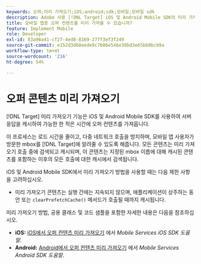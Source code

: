 ```yaml
---
keywords: 오퍼;미리 가져오기;iOS;android;sdk;모바일;모바일 sdk
description: Adobe 사용 [!DNL Target] iOS 및 Android Mobile SDK의 미리 가져오기 기능을 사용하여 서버 응답을 캐시하여 가능한 한 적은 시간에 오퍼 컨텐츠를 가져옵니다.
title: 모바일 앱용 오퍼 컨텐츠를 미리 가져올 수 있습니까?
feature: Implement Mobile
role: Developer
exl-id: 83a96a41-cf27-4ed8-8169-277f3ef3f249
source-git-commit: e152d3d68eede9c7606e546e30bd3e65bb8bcb9a
workflow-type: tm+mt
source-wordcount: '216'
ht-degree: 54%

---
```


# 오퍼 콘텐츠 미리 가져오기

[!DNL Target] 미리 가져오기 기능은 iOS 및 Android Mobile SDK를 사용하여 서버 응답을 캐시하여 가능한 한 적은 시간에 오퍼 컨텐츠를 가져옵니다.

이 프로세스는 로드 시간을 줄이고, 다중 네트워크 호출을 방지하며, 모바일 앱 사용자가 방문한 mbox를 [!DNL Target]에 알려줄 수 있도록 해줍니다. 모든 콘텐츠는 미리 가져오기 호출 중에 검색되고 캐시되며, 이 콘텐츠는 지정된 mbox 이름에 대해 캐시된 콘텐츠를 포함하는 이후의 모든 호출에 대한 캐시에서 검색됩니다.

iOS 및 Android Mobile SDK에서 미리 가져오기 방법을 사용할 때는 다음 제한 사항을 고려하십시오.

* 미리 가져오기 콘텐츠는 실행 간에는 지속되지 않으며, 애플리케이션이 상주하는 동안 또는 `clearPrefetchCache()` 메서드가 호출될 때까지 캐시됩니다.

미리 가져오기 방법, 공용 클래스 및 코드 샘플을 포함한 자세한 내용은 다음을 참조하십시오.

* **iOS:**  [iOS에서 오퍼 컨텐츠 미리 가져오기](https://experienceleague.adobe.com/docs/mobile-services/ios/target-ios/c-mob-target-prefetch-ios.html) 에서 *Mobile Services iOS SDK 도움말*.
* **Android:**  [Android에서 오퍼 컨텐츠 미리 가져오기](https://experienceleague.adobe.com/docs/mobile-services/android/target-android/c-mob-target-prefetch-android.html) 에서 *Mobile Services Android SDK 도움말*.
